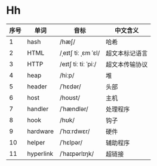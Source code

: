 # Hh

| 序号 | 单词        | 音标                  | 中文含义    |
|----|-----------|---------------------|---------|
| 1  | hash      | /hæʃ/               | 哈希      |
| 2  | HTML      | /ˌeɪtʃ tiː ˌɛm ˈɛl/ | 超文本标记语言 |
| 3  | HTTP      | /eɪtʃ tiː tiː ˈpiː/ | 超文本传输协议 |
| 4  | heap      | /hiːp/              | 堆       |
| 5  | header    | /ˈhɛdər/            | 头部      |
| 6  | host      | /hoʊst/             | 主机      |
| 7  | handler   | /ˈhændlər/          | 处理程序    |
| 8  | hook      | /hʊk/               | 钩子      |
| 9  | hardware  | /ˈhɑːrdwɛr/         | 硬件      |
| 10 | helper    | /ˈhɛlpər/           | 辅助程序    |
| 11 | hyperlink | /ˈhaɪpərlɪŋk/       | 超链接     |

